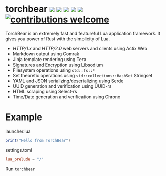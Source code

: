 # torchbear [![](https://img.shields.io/crates/v/torchbear.svg)](https://crates.io/crates/torchbear) [![](https://docs.rs/torchbear/badge.svg)](https://docs.rs/torchbear/) [![](https://travis-ci.com/foundpatterns/torchbear.svg?branch=master)](https://www.travis-ci.com/foundpatterns/torchbear) [![](https://ci.appveyor.com/api/projects/status/mg6e0p7s5v7j61ja?svg=true)](https://ci.appveyor.com/project/mitchtbaum/torchbear) [![](https://img.shields.io/discord/497593709219676176.svg?logo=discord)](https://discord.gg/sWCQxT) [![contributions welcome](https://img.shields.io/badge/contributions-welcome-brightgreen.svg?style=flat)](https://github.com/foundpatterns/torchbear/issues)

TorchBear is an extremely fast and featureful Lua application framework.  It gives you power of Rust with the simplicity of Lua.

* *HTTP/1.x* and *HTTP/2.0* web servers and clients using Actix Web
* Markdown output using Comrak
* Jinja template rendering using Tera
* Signatures and Encryption using Libsodium
* Filesystem operations using `std::fs::*`
* Set theoretic operations using `std::collections::HashSet` Stringset
* YAML and JSON serializing/deserializing using Serde
* UUID generation and verification using UUID-rs
* HTML scraping using Select-rs
* Time/Date generation and verification using Chrono

# Example
launcher.lua
```lua
print("Hello from TorchBear")
```
settings.toml
```toml
lua_prelude = "/"
```
Run
`torchbear`

